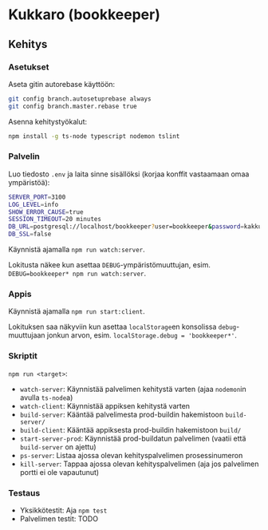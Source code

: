 # Kukkaro (bookkeeper)

## Kehitys

### Asetukset

Aseta gitin autorebase käyttöön:

```sh
git config branch.autosetuprebase always
git config branch.master.rebase true
```

Asenna kehitystyökalut:

```sh
npm install -g ts-node typescript nodemon tslint
```

### Palvelin

Luo tiedosto `.env` ja laita sinne sisällöksi (korjaa konffit vastaamaan omaa ympäristöä):

```sh
SERVER_PORT=3100
LOG_LEVEL=info
SHOW_ERROR_CAUSE=true
SESSION_TIMEOUT=20 minutes
DB_URL=postgresql://localhost/bookkeeper?user=bookkeeper&password=kakkuloskakahvit&ssl=false
DB_SSL=false
```

Käynnistä ajamalla `npm run watch:server`.

Lokitusta näkee kun asettaa `DEBUG`-ympäristömuuttujan, esim. `DEBUG=bookkeeper* npm run watch:server`.

### Appis

Käynnistä ajamalla `npm run start:client`.

Lokituksen saa näkyviin kun asettaa `localStorage`en konsolissa `debug`-muuttujaan
jonkun arvon, esim. `localStorage.debug = 'bookkeeper*'`.

### Skriptit

`npm run <target>`:

- `watch-server`: Käynnistää palvelimen kehitystä varten (ajaa `nodemon`in avulla `ts-node`a)
- `watch-client`: Käynnistää appiksen kehitystä varten
- `build-server`: Kääntää palvelimesta prod-buildin hakemistoon `build-server/`
- `build-client`: Kääntää appiksesta prod-buildin hakemistoon `build/`
- `start-server-prod`: Käynnistää prod-buildatun palvelimen (vaatii että `build-server` on ajettu)
- `ps-server`: Listaa ajossa olevan kehityspalvelimen prosessinumeron
- `kill-server`: Tappaa ajossa olevan kehityspalvelimen (aja jos palvelimen portti ei ole vapautunut)

### Testaus

- Yksikkötestit: Aja `npm test`
- Palvelimen testit: TODO
